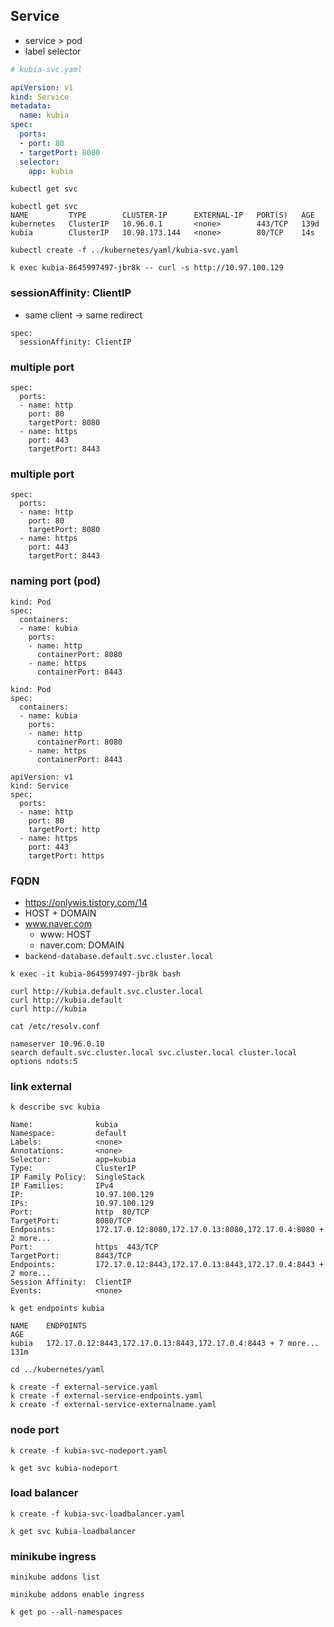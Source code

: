 ## Service
- service > pod
- label selector
```yaml
# kubia-svc.yaml

apiVersion: v1
kind: Service
metadata:
  name: kubia
spec:
  ports:
  - port: 80
  - targetPort: 8080
  selector:
    app: kubia
```

```shell
kubectl get svc
```
```
kubectl get svc
NAME         TYPE        CLUSTER-IP      EXTERNAL-IP   PORT(S)   AGE
kubernetes   ClusterIP   10.96.0.1       <none>        443/TCP   139d
kubia        ClusterIP   10.98.173.144   <none>        80/TCP    14s
```

```shell
kubectl create -f ../kubernetes/yaml/kubia-svc.yaml
```

```shell
k exec kubia-8645997497-jbr8k -- curl -s http://10.97.100.129
```

### sessionAffinity: ClientIP
- same client -> same redirect
```
spec:
  sessionAffinity: ClientIP
``` 

### multiple port
```
spec:
  ports:
  - name: http
    port: 80
    targetPort: 8080
  - name: https
    port: 443
    targetPort: 8443
```

### multiple port
```
spec:
  ports:
  - name: http
    port: 80
    targetPort: 8080
  - name: https
    port: 443
    targetPort: 8443
```

### naming port (pod)
```
kind: Pod
spec:
  containers:
  - name: kubia
    ports:
    - name: http
      containerPort: 8080
    - name: https
      containerPort: 8443
```
```
kind: Pod
spec:
  containers:
  - name: kubia
    ports:
    - name: http
      containerPort: 8080
    - name: https
      containerPort: 8443
```
```
apiVersion: v1
kind: Service
spec:
  ports:
  - name: http
    port: 80
    targetPort: http
  - name: https
    port: 443
    targetPort: https
```

### FQDN
- https://onlywis.tistory.com/14
- HOST + DOMAIN
- www.naver.com
  - www: HOST
  - naver.com: DOMAIN
- `backend-database.default.svc.cluster.local`

```shell
k exec -it kubia-8645997497-jbr8k bash
```
```
curl http://kubia.default.svc.cluster.local
curl http://kubia.default
curl http://kubia
```
```
cat /etc/resolv.conf

nameserver 10.96.0.10
search default.svc.cluster.local svc.cluster.local cluster.local
options ndots:5
```

### link external
```shell
k describe svc kubia
```
```
Name:              kubia
Namespace:         default
Labels:            <none>
Annotations:       <none>
Selector:          app=kubia
Type:              ClusterIP
IP Family Policy:  SingleStack
IP Families:       IPv4
IP:                10.97.100.129
IPs:               10.97.100.129
Port:              http  80/TCP
TargetPort:        8080/TCP
Endpoints:         172.17.0.12:8080,172.17.0.13:8080,172.17.0.4:8080 + 2 more...
Port:              https  443/TCP
TargetPort:        8443/TCP
Endpoints:         172.17.0.12:8443,172.17.0.13:8443,172.17.0.4:8443 + 2 more...
Session Affinity:  ClientIP
Events:            <none>
```

```shell
k get endpoints kubia
```
```
NAME    ENDPOINTS                                                       AGE
kubia   172.17.0.12:8443,172.17.0.13:8443,172.17.0.4:8443 + 7 more...   131m
```

```shell
cd ../kubernetes/yaml

k create -f external-service.yaml
k create -f external-service-endpoints.yaml
k create -f external-service-externalname.yaml
```

### node port
```shell
k create -f kubia-svc-nodeport.yaml 

k get svc kubia-nodeport
```

### load balancer
```shell
k create -f kubia-svc-loadbalancer.yaml 

k get svc kubia-loadbalancer
```

### minikube ingress
```shell
minikube addons list

minikube addons enable ingress

k get po --all-namespaces
```